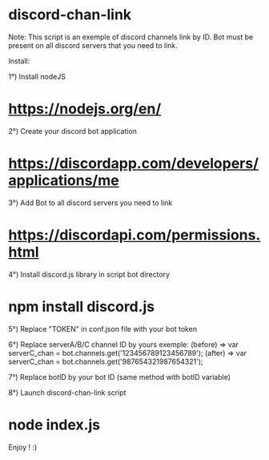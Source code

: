 # discord-chan-link

Note:
This script is an exemple of discord channels link by ID.
Bot must be present on all discord servers that you need to link.

Install:

1°) Install nodeJS
# https://nodejs.org/en/

2°) Create your discord bot application
# https://discordapp.com/developers/applications/me

3°) Add Bot to all discord servers you need to link
# https://discordapi.com/permissions.html

4°) Install discord.js library in script bot directory
# npm install discord.js

5°) Replace "TOKEN" in conf.json file with your bot token

6°) Replace serverA/B/C channel ID by yours
exemple:
(before) => var serverC_chan = bot.channels.get('123456789123456789');
(after) => var serverC_chan = bot.channels.get('987654321987654321');

7°) Replace botID by your bot ID (same method with botID variable)

8°) Launch discord-chan-link script
# node index.js

Enjoy ! :)


